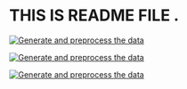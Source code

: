 # THIS IS README FILE . 


[![Generate and preprocess the data](https://github.com/The-Misfitss/project/actions/workflows/pipeline.yaml/badge.svg?branch=main)](https://github.com/The-Misfitss/project/actions/workflows/pipeline.yaml)

[![Generate and preprocess the data](https://github.com/The-Misfitss/project/actions/workflows/pipeline.yaml/badge.svg?branch=i200864)](https://github.com/The-Misfitss/project/actions/workflows/pipeline.yaml)

[![Generate and preprocess the data](https://github.com/The-Misfitss/project/actions/workflows/pipeline.yaml/badge.svg?branch=i200635)](https://github.com/The-Misfitss/project/actions/workflows/pipeline.yaml)
